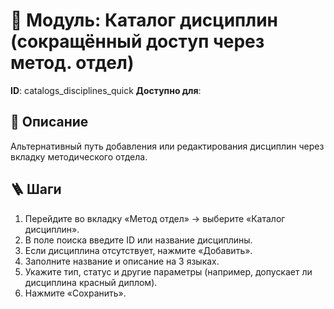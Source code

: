 # 📘 Модуль: Каталог дисциплин (сокращённый доступ через метод. отдел)
**ID**: catalogs_disciplines_quick
**Доступно для**: 

## 📝 Описание
Альтернативный путь добавления или редактирования дисциплин через вкладку методического отдела.

## 🪜 Шаги
1. Перейдите во вкладку «Метод отдел» → выберите «Каталог дисциплин».
2. В поле поиска введите ID или название дисциплины.
3. Если дисциплина отсутствует, нажмите «Добавить».
4. Заполните название и описание на 3 языках.
5. Укажите тип, статус и другие параметры (например, допускает ли дисциплина красный диплом).
6. Нажмите «Сохранить».
